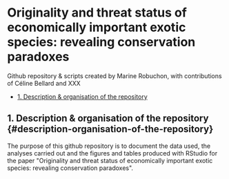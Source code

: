 # Originality and threat status of economically important exotic species: revealing conservation paradoxes

Github repository & scripts created by Marine Robuchon, with contributions of Céline Bellard and XXX

-   [1. Description & organisation of the repository](#description-organisation-of-the-repository)

## 1. Description & organisation of the repository {#description-organisation-of-the-repository}

The purpose of this github repository is to document the data used, the analyses carried out and the figures and tables produced with RStudio for the paper "Originality and threat status of economically important exotic species: revealing conservation paradoxes".
